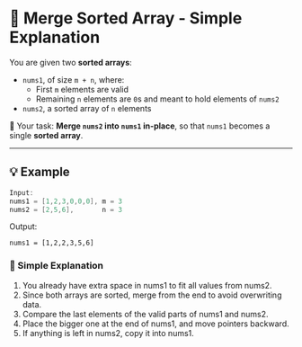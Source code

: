
# 🧩 Merge Sorted Array - Simple Explanation

You are given two **sorted arrays**:

- `nums1`, of size `m + n`, where:
  - First `m` elements are valid
  - Remaining `n` elements are `0`s and meant to hold elements of `nums2`
- `nums2`, a sorted array of `n` elements

📌 Your task: **Merge `nums2` into `nums1` in-place**, so that `nums1` becomes a single **sorted array**.

---

## 💡 Example

```java
Input:
nums1 = [1,2,3,0,0,0], m = 3
nums2 = [2,5,6],       n = 3
```

Output:
```
nums1 = [1,2,2,3,5,6]
```

### 🧠 Simple Explanation

1. You already have extra space in nums1 to fit all values from nums2.
2. Since both arrays are sorted, merge from the end to avoid overwriting data.
3. Compare the last elements of the valid parts of nums1 and nums2.
4. Place the bigger one at the end of nums1, and move pointers backward.
5. If anything is left in nums2, copy it into nums1.

